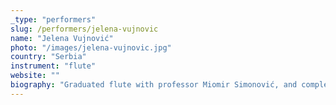 ```yaml
---
_type: "performers"
slug: /performers/jelena-vujnovic
name: "Jelena Vujnović"
photo: "/images/jelena-vujnovic.jpg"
country: "Serbia"
instrument: "flute"
website: ""
biography: "Graduated flute with professor Miomir Simonović, and completed specialization in chamber music with professor Zorica Ćetković at the Faculty of Music Arts, University of Arts in Belgrade (Serbia). She also successfully graduated Music Pedagogy at the same university. Vujnović won numerous awards at state, regional and international competitions, such as “Petar Konjović” contest, in both solo and chamber categories. From year 1997 to 2012 she performed all around Serbia, as a member of a consort of flutes “Jakov Srejović”. Since summer 2012 she has been appointed professor of flute at “Donaujugendorchester” and had performances in Romania, Hungary, Austria and Germany."
---
```

